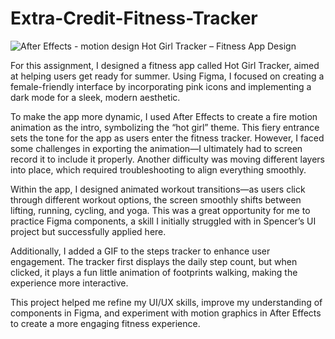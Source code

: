 # Extra-Credit-Fitness-Tracker
![After Effects - motion design](https://github.com/user-attachments/assets/509b0ce9-9c84-413a-a472-aa48999fd47e)
Hot Girl Tracker – Fitness App Design

For this assignment, I designed a fitness app called Hot Girl Tracker, aimed at helping users get ready for summer. Using Figma, I focused on creating a female-friendly interface by incorporating pink icons and implementing a dark mode for a sleek, modern aesthetic.

To make the app more dynamic, I used After Effects to create a fire motion animation as the intro, symbolizing the “hot girl” theme. This fiery entrance sets the tone for the app as users enter the fitness tracker. However, I faced some challenges in exporting the animation—I ultimately had to screen record it to include it properly. Another difficulty was moving different layers into place, which required troubleshooting to align everything smoothly.

Within the app, I designed animated workout transitions—as users click through different workout options, the screen smoothly shifts between lifting, running, cycling, and yoga. This was a great opportunity for me to practice Figma components, a skill I initially struggled with in Spencer’s UI project but successfully applied here.

Additionally, I added a GIF to the steps tracker to enhance user engagement. The tracker first displays the daily step count, but when clicked, it plays a fun little animation of footprints walking, making the experience more interactive.

This project helped me refine my UI/UX skills, improve my understanding of components in Figma, and experiment with motion graphics in After Effects to create a more engaging fitness experience.
